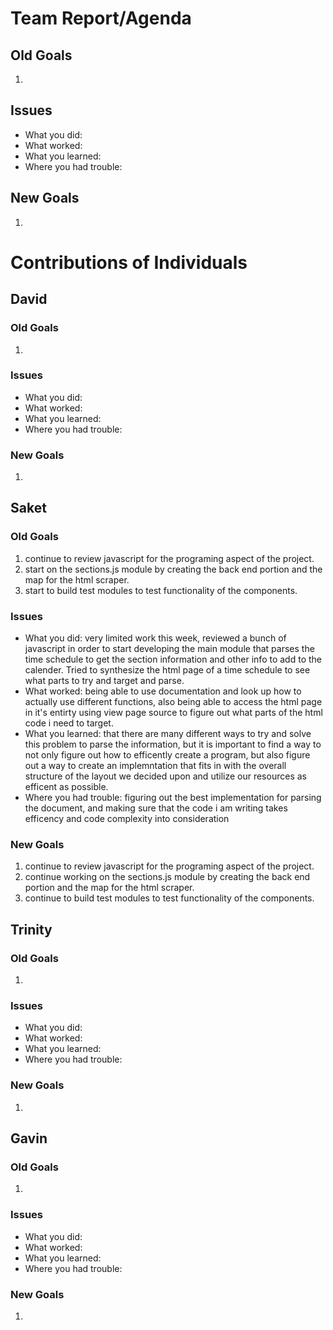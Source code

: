 # Team Report/Agenda
## Old Goals
1. 
## Issues
- What you did:
- What worked:
- What you learned:
- Where you had trouble:
## New Goals
1. 

# Contributions of Individuals

## David
### Old Goals
1. 
### Issues
- What you did:
- What worked:
- What you learned:
- Where you had trouble:
### New Goals
1.

## Saket
### Old Goals
1. continue to review javascript for the programing aspect of the project.
2. start on the sections.js module by creating the back end portion and the map for the html scraper.
3. start to build test modules to test functionality of the components.
### Issues
- What you did: very limited work this week, reviewed a bunch of javascript in order to start developing the main module that parses the time schedule
  to get the section information and other info to add to the calender. Tried to synthesize the html page of a time schedule to see what parts to try and   target and parse.
- What worked: being able to use documentation and look up how to actually use different functions, also being able to access the html page in it's 
  entirty using view page source to figure out what parts of the html code i need to target.
- What you learned: that there are many different ways to try and solve this problem to parse the information, but it is important to find a way to 
  not only figure out how to efficently create a program, but also figure out a way to create an implemntation that fits in with the overall structure
  of the layout we decided upon and utilize our resources as efficent as possible.
- Where you had trouble: figuring out the best implementation for parsing the document, and making sure that the code i am writing takes efficency and 
  code complexity into consideration
### New Goals
1. continue to review javascript for the programing aspect of the project.
2. continue working on the sections.js module by creating the back end portion and the map for the html scraper.
3. continue to build test modules to test functionality of the components. 

## Trinity
### Old Goals
1.
### Issues
- What you did:
- What worked:
- What you learned:
- Where you had trouble:
### New Goals
1.

## Gavin
### Old Goals
1.
### Issues
- What you did:
- What worked:
- What you learned:
- Where you had trouble:
### New Goals
1. 

